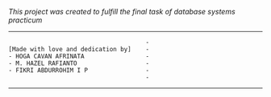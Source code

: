 _This project was created to fulfill the final task of database systems practicum_

---

                                          -
    [Made with love and dedication by]    -
    - HOGA CAVAN AFRINATA                 -
    - M. HAZEL RAFIANTO                   -
    - FIKRI ABDURROHIM I P                -
                                          -

---
